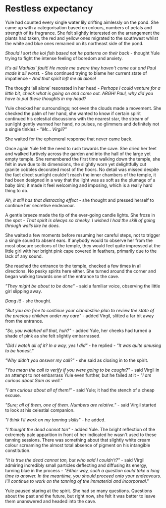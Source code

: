 # Restless expectancy

Yule had counted every single water lily drifting aimlessly on the pond. She came up with a categorisation based on colours, numbers of petals and strength of its fragrance. She felt slightly interested on the arrangement the plants had taken, the red and yellow ones migrated to the southwest whilst the white and blue ones remained on its northeast side of the pond.

*Should I sort the koi fish based not he patterns on their back* - thought Yule trying to fight the intense feeling of boredom and anxiety.

*It's all Mathias' fault! He made me aware they haven't come out and Paul made it all worst.* - She continued trying to blame her current state of impatience - *And that spirit left me all alone!*

The thought ‘all alone’ resonated in her head - *Perhaps I could venture for a little bit, check what is going on and come out. ARGH! Paul, why did you have to put these thoughts in my head?*

Yule checked her surroundings; not even the clouds made a movement. She checked the palm of her hand, she wanted to know if certain spirit continued his celestial discussions with the nearest star, the stream of sunlight gently warmed her hand, no pulses, no glimmers and definitely not a single tinkles - *"Mr... Virgil?"*

She waited for the ephemeral response that never came back.

Once again Yule felt the need to rush towards the cave. She dried her feet and walked furtively across the garden and into the hall of the large yet empty temple. She remembered the first time walking down the temple, she felt in awe due to its dimensions, the slightly worn yet delightfully cut granite cobbles decorated most of the floors. No detail was missed despite the fact direct sunlight couldn't reach the inner chambers of the temple, it had been designed in a way that the light was as soft as the plumage of a baby bird; it made it feel welcoming and imposing, which is a really hard thing to do.

*Ah, it still has that distracting effect* - she thought and pressed herself to continue her secretive endeavour.

A gentle breeze made the tip of the ever-going candle lights. She froze in the spot - *That spirit is always so cheeky. I wished I had the skill of going through walls like he does.*

She waited a few moments before resuming her careful steps, not to trigger a single sound to absent ears. If anybody would to observe her from the most obscure sections of the temple, they would feel quite impressed at the little girl with her bright pink cape covered in feathers, primarily due to the lack of any sound.

She reached the entrance to the temple, checked a few times in all directions. No pesky spirits here either. She turned around the corner and began walking towards one of the entrance to the cave.

*"They might be about to be done"* - said a familiar voice, observing the little girl slipping away.

*Dang it!* - she thought.

*"But you are free to continue your clandestine plan to review the state of the precious children under my care"* - added Virgil, slitted a far bit away from the entrance.

*"So, you watched all that, huh?"* - added Yule, her cheeks had turned a shade of pink as she felt slightly embarrassed.

*"Did I watch all of it? In a way, yes I did"* - he replied - *"It was quite amusing to be honest."*

*"Why didn't you answer my call?"* - she said as closing in to the spirit.

*"You mean the call to verify if you were going to be caught?"* - said Virgil in an attempt to not embarrass Yule even further, but he failed at it - *"I am curious about Sam as well."*

*"I am curious about all of them!"* - said Yule; it had the stench of a cheap excuse.

*"Sure; all of them, one of them. Numbers are relative."* - said Virgil started to look at his celestial companion.

*"I think I'll work on my tanning skills"* - he added.

*"I thought the dead cannot tan"* - added Yule. The bright reflection of the extremely pale apparition in front of her indicated he wasn't used to these tanning sessions. There was something about that slightly white cream colour screaming the almost total absence of pigment on his intangible constitution.

*"It is true the dead cannot tan, but who said I couldn't?"* - said Virgil admiring incredibly small particles deflecting and diffusing its energy, turning blue in the process - *"Either way, such a question could take a long time to answer. In the meantime, you should proceed onto your endeavours. I'll continue to work on the tanning of the immaterial and incorporeal."*

Yule paused staring at the spirit. She had so many questions. Questions about the past and the future, but right now, she felt it was better to leave them unanswered and headed into the cave.